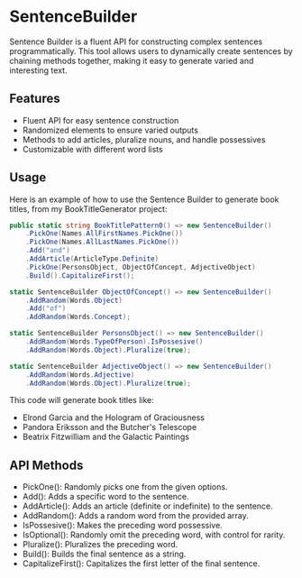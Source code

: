 # SentenceBuilder

Sentence Builder is a fluent API for constructing complex sentences programmatically. This tool allows users to dynamically create sentences by chaining methods together, making it easy to generate varied and interesting text.

## Features

- Fluent API for easy sentence construction
- Randomized elements to ensure varied outputs
- Methods to add articles, pluralize nouns, and handle possessives
- Customizable with different word lists

## Usage

Here is an example of how to use the Sentence Builder to generate book titles, from my BookTitleGenerator project:

```csharp
public static string BookTitlePattern0() => new SentenceBuilder()
    .PickOne(Names.AllFirstNames.PickOne())
    .PickOne(Names.AllLastNames.PickOne())
    .Add("and")
    .AddArticle(ArticleType.Definite)
    .PickOne(PersonsObject, ObjectOfConcept, AdjectiveObject)
    .Build().CapitalizeFirst();

static SentenceBuilder ObjectOfConcept() => new SentenceBuilder()
    .AddRandom(Words.Object)
    .Add("of")
    .AddRandom(Words.Concept);

static SentenceBuilder PersonsObject() => new SentenceBuilder()
    .AddRandom(Words.TypeOfPerson).IsPossesive()
    .AddRandom(Words.Object).Pluralize(true);

static SentenceBuilder AdjectiveObject() => new SentenceBuilder()
    .AddRandom(Words.Adjective)
    .AddRandom(Words.Object).Pluralize(true);
```

This code will generate book titles like:

- Elrond Garcia and the Hologram of Graciousness
- Pandora Eriksson and the Butcher's Telescope
- Beatrix Fitzwilliam and the Galactic Paintings

## API Methods

- PickOne(): Randomly picks one from the given options.
- Add(): Adds a specific word to the sentence.
- AddArticle(): Adds an article (definite or indefinite) to the sentence.
- AddRandom(): Adds a random word from the provided array.
- IsPossesive(): Makes the preceding word possessive.
- IsOptional(): Randomly omit the preceding word, with control for rarity.
- Pluralize(): Pluralizes the preceding word.
- Build(): Builds the final sentence as a string.
- CapitalizeFirst(): Capitalizes the first letter of the final sentence.

